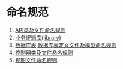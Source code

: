 命名规范
================================================

1. [API类及文件命名规则](1.api-conventions.md)
1. [业务逻辑库(library)](2.library-conventions.md)
1. [数据库表,数据库表定义文件及模型命名规则](3.model-conventions.md)
1. [控制器类及文件命名规则](4.controller-conventions.md)
1. [视图文件命名规则](5.view-conventions.md)
